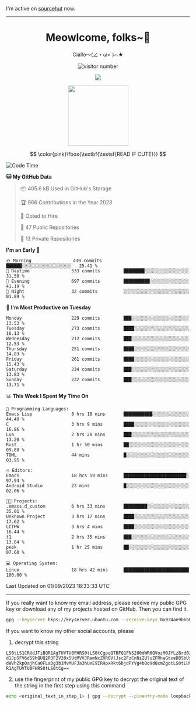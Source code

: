 I'm active on [sourcehut](https://sr.ht/~meow_king/) now. 

---

<div align="center">
  <h1>Meowlcome, folks~👋</h1>
  <p>Ciallo～(∠・ω< )⌒★</p>
</div>

<p align="center">
  <img src="https://count.getloli.com/get/@Ziqi-Yang?theme=rule34" alt="visitor number" />
</p>

<p align="center">
  <img src="https://skillicons.dev/icons?i=rust,c,py,flutter,go,java,js,bash,linux,emacs" />
</p>
<p align="center">
  <img height="165" src="https://github-readme-stats.vercel.app/api?username=Ziqi-Yang&show_icons=true&include_all_commits=true&hide_border=true" />
</p>

$$
\color{pink}\fbox{\textbf{\textsf{READ IF CUTE}}}
$$

<!--START_SECTION:waka-->
![Code Time](http://img.shields.io/badge/Code%20Time-1%2C422%20hrs%2043%20mins-blue)

**🐱 My GitHub Data** 

> 📦 405.6 kB Used in GitHub's Storage 
 > 
> 🏆 966 Contributions in the Year 2023
 > 
> 💼 Opted to Hire
 > 
> 📜 47 Public Repositories 
 > 
> 🔑 13 Private Repositories 
 > 
**I'm an Early 🐤** 

```text
🌞 Morning                430 commits         ██████░░░░░░░░░░░░░░░░░░░   25.41 % 
🌆 Daytime                533 commits         ████████░░░░░░░░░░░░░░░░░   31.50 % 
🌃 Evening                697 commits         ██████████░░░░░░░░░░░░░░░   41.19 % 
🌙 Night                  32 commits          ░░░░░░░░░░░░░░░░░░░░░░░░░   01.89 % 
```
📅 **I'm Most Productive on Tuesday** 

```text
Monday                   229 commits         ███░░░░░░░░░░░░░░░░░░░░░░   13.53 % 
Tuesday                  273 commits         ████░░░░░░░░░░░░░░░░░░░░░   16.13 % 
Wednesday                212 commits         ███░░░░░░░░░░░░░░░░░░░░░░   12.53 % 
Thursday                 251 commits         ████░░░░░░░░░░░░░░░░░░░░░   14.83 % 
Friday                   261 commits         ████░░░░░░░░░░░░░░░░░░░░░   15.43 % 
Saturday                 234 commits         ███░░░░░░░░░░░░░░░░░░░░░░   13.83 % 
Sunday                   232 commits         ███░░░░░░░░░░░░░░░░░░░░░░   13.71 % 
```


📊 **This Week I Spent My Time On** 

```text
💬 Programming Languages: 
Emacs Lisp               8 hrs 18 mins       ███████████░░░░░░░░░░░░░░   44.40 % 
C                        3 hrs 9 mins        ████░░░░░░░░░░░░░░░░░░░░░   16.86 % 
Lua                      2 hrs 28 mins       ███░░░░░░░░░░░░░░░░░░░░░░   13.20 % 
Rust                     1 hr 50 mins        ██░░░░░░░░░░░░░░░░░░░░░░░   09.88 % 
TOML                     44 mins             █░░░░░░░░░░░░░░░░░░░░░░░░   03.95 % 

🔥 Editors: 
Emacs                    18 hrs 19 mins      ████████████████████████░   97.94 % 
Android Studio           23 mins             █░░░░░░░░░░░░░░░░░░░░░░░░   02.06 % 

🐱‍💻 Projects: 
.emacs.d_custom          6 hrs 33 mins       █████████░░░░░░░░░░░░░░░░   35.01 % 
Unknown Project          3 hrs 17 mins       ████░░░░░░░░░░░░░░░░░░░░░   17.62 % 
LCTHW                    3 hrs 4 mins        ████░░░░░░░░░░░░░░░░░░░░░   16.44 % 
t1                       2 hrs 35 mins       ███░░░░░░░░░░░░░░░░░░░░░░   13.84 % 
peek                     1 hr 25 mins        ██░░░░░░░░░░░░░░░░░░░░░░░   07.60 % 

💻 Operating System: 
Linux                    18 hrs 42 mins      █████████████████████████   100.00 % 
```


 Last Updated on 01/09/2023 18:33:33 UTC
<!--END_SECTION:waka-->

-----

If you really want to know my email address, please receive my public GPG key or download any of my projects hosted on GitHub. Then you can find it. 
```bash
gpg --keyserver hkps://keyserver.ubuntu.com --receive-keys 0x934ae9b6b6e9ff34
```
If you want to know my other social accounts, please
1) decrypt this string
```
LS0tLS1CRUdJTiBQR1AgTUVTU0FHRS0tLS0tCgpqQTBFQ1FNS200dWR6QVozM0JYLzBrd0JNU0Ru
d1JpSFV6dS9hQUQ2R3F2V28xSUtMVVJRemNxZ0ROVlJsc2FzCnNiZUluZFRhaGtxeDBSbUxEajVq
dWVhZkp0ajhCa0FLaDg3b1MvMUFJa3hUeE9IRHpxRkt6bjdPYVg4bQo9d0xmZgotLS0tLUVORCBQ
R1AgTUVTU0FHRS0tLS0tCg==
```
2) use the fingerprint of my public GPG key to decrypt the original text of the string in the first step using this command
```bash
echo <original_text_in_step_1> | gpg --decrypt --pinentry-mode loopback --armor
```


